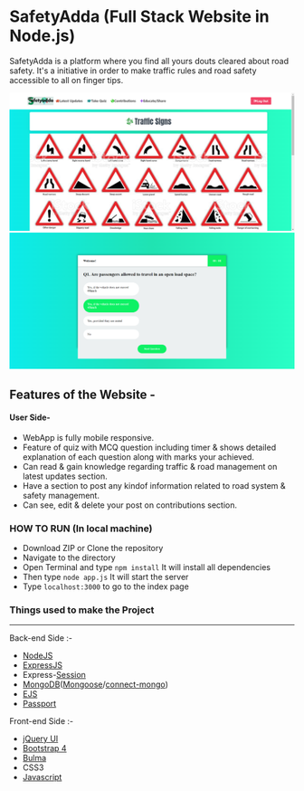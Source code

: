# SafetyAdda (Full Stack Website in Node.js)

SafetyAdda is a platform where you find all yours douts cleared about road safety. It's a initiative in order to make traffic rules and road safety accessible to all on finger tips.



![Screenshot](./public/photos/ss1.png?raw=true "Screenshot")
![Screenshot](./public/photos/ss2.png?raw=true "Screenshot")


## Features of the Website -

#### User Side-
- WebApp is fully mobile responsive. 
- Feature of quiz with MCQ question including timer & shows detailed explanation of each question along with marks your achieved.
- Can read & gain knowledge regarding traffic & road management on latest updates section.
- Have a section to post any kindof information related to road system & safety management.
- Can see, edit & delete your post on contributions section.




### HOW TO RUN (In local machine)

- Download ZIP or Clone the repository
- Navigate to the directory
- Open Terminal and type `npm install` It will install all dependencies
- Then type `node app.js` It will start the server
- Type `localhost:3000` to go to the index page


### Things used to make the Project
-------------------------------------------------------------------------------------------------------------
Back-end Side :-
- [NodeJS](https://nodejs.org/en/docs/)
- [ExpressJS](https://expressjs.com/en/4x/api.html)
- Express-[Session](https://github.com/expressjs/session)
- [MongoDB](https://www.mongodb.com/)([Mongoose](mongoosejs.com/docs/)/[connect-mongo](https://www.npmjs.com/package/connect-mongo))
- [EJS](http://ejs.co/)
- [Passport](http://passportjs.org/docs)

Front-end Side :-
- [jQuery UI](https://jquery.com/)
- [Bootstrap 4](https://getbootstrap.com/)
- [Bulma](https://bulma.io/)
- CSS3
- [Javascript](https://www.javascript.com/)


